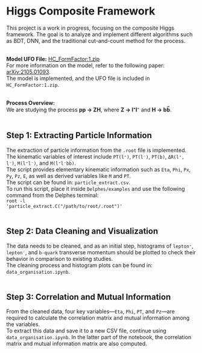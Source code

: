 # Higgs Composite Framework

This project is a work in progress, focusing on the composite Higgs framework. The goal is to analyze and implement different algorithms such as BDT, DNN, and the traditional cut-and-count method for the process.
<br/><br/>

**Model UFO File:** <a href="#">HC_FormFactor:1.zip</a><br/>
For more information on the model, refer to the following paper: <a href="https://arxiv.org/pdf/2105.01093" target="_blank">arXiv:2105.01093</a>.<br/>
The model is implemented, and the UFO file is included in `HC_FormFactor:1.zip`.
<br/><br/>

**Process Overview:**<br/>
We are studying the process <b>pp &rarr; ZH</b>, where <b>Z &rarr; l⁺l⁻</b> and <b>H &rarr; bb̅</b>.
<br/><br/>

## Step 1: Extracting Particle Information
The extraction of particle information from the `.root` file is implemented. The kinematic variables of interest include `PT(l⁺)`, `PT(l⁻)`, `PT(b)`, `ΔR(l⁺, l⁻)`, `M(l⁺l⁻)`, and `M(l⁺l⁻bb̅)`.  
The script provides elementary kinematic information such as `Eta`, `Phi`, `Px`, `Py`, `Pz`, `E`, as well as derived variables like `M` and `PT`.<br/>
The script can be found in: `particle_extract.csv`.<br/>
To run this script, place it inside `Delphes/examples` and use the following command from the Delphes terminal:<br/>
<code>root -l 'particle_extract.C("/path/to/root/.root")'</code>
<br/><br/>

## Step 2: Data Cleaning and Visualization
The data needs to be cleaned, and as an initial step, histograms of `lepton⁺`, `lepton⁻`, and `b-quark` transverse momentum should be plotted to check their behavior in comparison to existing studies.<br/>
The cleaning process and histogram plots can be found in: `data_organisation.ipynb`.
<br/><br/>

## Step 3: Correlation and Mutual Information
From the cleaned data, four key variables—`Eta`, `Phi`, `PT`, and `Pz`—are required to calculate the correlation matrix and mutual information among the variables.<br/>
To extract this data and save it to a new CSV file, continue using `data_organisation.ipynb`. In the latter part of the notebook, the correlation matrix and mutual information matrix are also computed.
